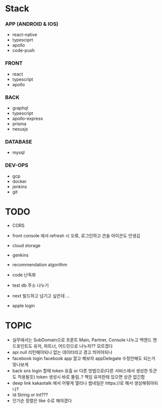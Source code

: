 # Stack
### APP (ANDROID & IOS)
- react-native
- typesciprt
- apollo
- code-push

### FRONT
- react
- typescript
- apollo

### BACK
- graphql
- typescript
- apollo-express
- prisma
- nexusjs

### DATABASE
- mysql

### DEV-OPS
- gcp
- docker
- jenkins
- git

# TODO
- CORS
- front console 에서 refresh 시 오류, 로그인하고 콘솔 아이콘도 안생김
- cloud storage
- genkins
- recommendation algorithm
- code 난독화
- test db 주소 나누기
- next 빌드하고 넘기고 싶은데 ...

- apple login

# TOPIC
- 실무에서는 SubDomain으로 프론트 Main, Partner, Console 나누고 백엔드 엔드포인트도 유저, 파트너, 어드민으로 나누자?? 모르겠다
- api null 리턴해야되나 없는 데이터라고 경고 띄어야되나
- facebook login facebook app 깔고 해보자 appDelegate 수정안해도 되는거 맞나보게
- back sns login 할때 token 유츌 or 다른 방법으로(다른 서비스에서 생성한 토큰도 적용될듯) token 생성시 바로 뚤림..? 책임 유저한태 있으면 상관 없긴함
- deep link kakaotalk 에서 어떻게 열리나 썸네일은 https://로 해서 생성해줘야되나?
- Id String or Int???
- 인기순 정렬은 like 수로 해야겠다